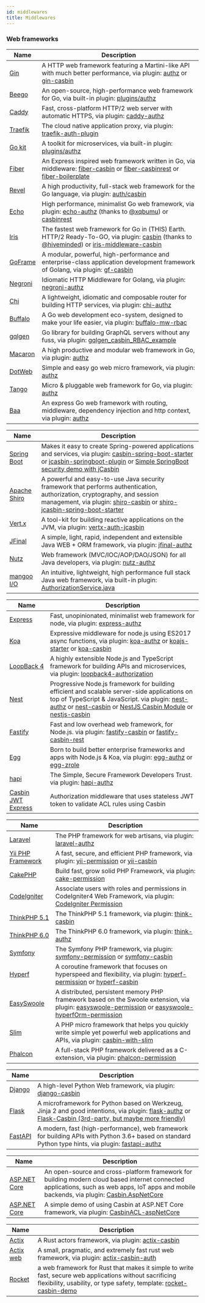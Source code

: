 ```yaml
---
id: middlewares
title: Middlewares
---
```


### Web frameworks

<!--DOCUSAURUS_CODE_TABS-->

<!--Go-->
Name | Description
----|----
[Gin](https://github.com/gin-gonic/gin) | A HTTP web framework featuring a Martini-like API with much better performance, via plugin: [authz](https://github.com/gin-contrib/authz) or [gin-casbin](https://github.com/maxwellhertz/gin-casbin)
[Beego](https://github.com/beego/beego) | An open-source, high-performance web framework for Go, via built-in plugin: [plugins/authz](https://github.com/astaxie/beego/blob/master/plugins/authz)
[Caddy](https://github.com/caddyserver/caddy) | Fast, cross-platform HTTP/2 web server with automatic HTTPS, via plugin: [caddy-authz](https://github.com/casbin/caddy-authz)
[Traefik](https://github.com/traefik/traefik) | The cloud native application proxy, via plugin: [traefik-auth-plugin](https://github.com/Knight-7/auth-plugin)
[Go kit](https://github.com/go-kit/kit) | A toolkit for microservices, via built-in plugin: [plugins/authz](https://github.com/go-kit/kit/tree/master/auth/casbin)
[Fiber](https://github.com/gofiber/fiber) | An Express inspired web framework written in Go, via middleware: [fiber-casbin](https://github.com/arsmn/fiber-casbin) or [fiber-casbinrest](https://github.com/prongbang/fiber-casbinrest) or [fiber-boilerplate](https://github.com/sujit-baniya/fiber-boilerplate)
[Revel](https://github.com/revel/revel) | A high productivity, full-stack web framework for the Go language, via plugin: [auth/casbin](https://github.com/revel/modules/tree/master/auth/casbin)
[Echo](https://github.com/labstack/echo) | High performance, minimalist Go web framework, via plugin: [echo-authz](https://github.com/labstack/echo-contrib/tree/master/casbin) (thanks to [@xqbumu](https://github.com/xqbumu)) or [casbinrest](https://github.com/prongbang/casbinrest)
[Iris](https://github.com/kataras/iris) | The fastest web framework for Go in (THIS) Earth. HTTP/2 Ready-To-GO, via plugin: [casbin](https://github.com/iris-contrib/middleware/tree/master/casbin) (thanks to [@hiveminded](https://github.com/hiveminded)) or [iris-middleware-casbin](https://github.com/kokobing/iris-middleware-casbin)
[GoFrame](https://github.com/gogf/gf) | A modular, powerful, high-performance and enterprise-class application development framework of Golang, via plugin: [gf-casbin](https://github.com/dobyte/gf-casbin)
[Negroni](https://github.com/urfave/negroni) | Idiomatic HTTP Middleware for Golang, via plugin: [negroni-authz](https://github.com/casbin/negroni-authz)
[Chi](https://github.com/pressly/chi) | A lightweight, idiomatic and composable router for building HTTP services, via plugin: [chi-authz](https://github.com/casbin/chi-authz)
[Buffalo](https://github.com/gobuffalo/buffalo) | A Go web development eco-system, designed to make your life easier, via plugin: [buffalo-mw-rbac](https://github.com/kgosse/buffalo-mw-rbac)
[gqlgen](https://gqlgen.com/) | Go library for building GraphQL servers without any fuss, via plugin: [gqlgen_casbin_RBAC_example](https://github.com/WenyXu/gqlgen_casbin_RBAC_example)
[Macaron](https://github.com/go-macaron/macaron) | A high productive and modular web framework in Go, via plugin: [authz](https://github.com/go-macaron/authz)
[DotWeb](https://github.com/devfeel/dotweb) | Simple and easy go web micro framework, via plugin: [authz](https://github.com/devfeel/middleware/tree/master/authz)
[Tango](https://github.com/lunny/tango) | Micro & pluggable web framework for Go, via plugin: [authz](https://gitea.com/tango/authz)
[Baa](https://github.com/go-baa/baa) | An express Go web framework with routing, middleware, dependency injection and http context, via plugin: [authz](https://github.com/baa-middleware/authz)

<!--Java-->
Name | Description
----|----
[Spring Boot](https://projects.spring.io/spring-boot/) | Makes it easy to create Spring-powered applications and services, via plugin: [casbin-spring-boot-starter](https://github.com/jcasbin/casbin-spring-boot-starter) or [jcasbin-springboot-plugin](https://github.com/jcasbin/jcasbin-springboot-plugin) or [Simple SpringBoot security demo with jCasbin](https://github.com/jveverka/spring-examples/tree/master/spring-jcasbin)
[Apache Shiro](https://shiro.apache.org/) | A powerful and easy-to-use Java security framework that performs authentication, authorization, cryptography, and session management, via plugin: [shiro-casbin](https://github.com/jcasbin/shiro-casbin) or [shiro-jcasbin-spring-boot-starter](https://github.com/mapleafgo/shiro-jcasbin-spring-boot-starter)
[Vert.x](https://vertx.io/) | A tool-kit for building reactive applications on the JVM, via plugin: [vertx-auth-jcasbin](https://github.com/vert-x3/vertx-auth/pull/215)
[JFinal](http://www.jfinal.com/) | A simple, light, rapid, independent and extensible Java WEB + ORM framework, via plugin: [jfinal-authz](https://github.com/jcasbin/jfinal-authz)
[Nutz](https://nutzam.com/) | Web framework (MVC/IOC/AOP/DAO/JSON) for all Java developers, via plugin: [nutz-authz](https://github.com/jcasbin/nutz-authz)
[mangoo I/O](https://github.com/svenkubiak/mangooio) | An intuitive, lightweight, high performance full stack Java web framework, via built-in plugin: [AuthorizationService.java](https://github.com/svenkubiak/mangooio/blob/e8c647a3f7c427bce27377025bec074f6d767f50/mangooio-core/src/main/java/io/mangoo/services/AuthorizationService.java)

<!--Node.js-->
Name | Description
----|----
[Express](https://github.com/expressjs/express) | Fast, unopinionated, minimalist web framework for node, via plugin: [express-authz](https://github.com/node-casbin/express-authz)
[Koa](https://github.com/koajs/koa) | Expressive middleware for node.js using ES2017 async functions, via plugin: [koa-authz](https://github.com/node-casbin/koa-authz) or [koajs-starter](https://github.com/djordjep/koajs-starter) or [koa-casbin](https://github.com/zcong1993/koa-casbin)
[LoopBack 4](https://github.com/koajs/koa) | A highly extensible Node.js and TypeScript framework for building APIs and microservices, via plugin: [loopback4-authorization](https://github.com/sourcefuse/loopback4-authorization)
[Nest](https://nestjs.com/) | Progressive Node.js framework for building efficient and scalable server-side applications on top of TypeScript & JavaScript. via plugin: [nest-authz](https://github.com/dreamdevil00/nest-authz) or [nest-casbin](https://github.com/pardjs/nest-casbin) or [NestJS Casbin Module](https://github.com/switchit-conseil/nestjs-casbin-module) or [nestjs-casbin](https://github.com/juicycleff/nestjs-casbin)
[Fastify](https://github.com/fastify/fastify) | Fast and low overhead web framework, for Node.js. via plugin: [fastify-casbin](https://github.com/nearform/fastify-casbin) or [fastify-casbin-rest](https://github.com/nearform/fastify-casbin-rest)
[Egg](https://github.com/eggjs/egg) | Born to build better enterprise frameworks and apps with Node.js & Koa, via plugin: [egg-authz](https://github.com/node-casbin/egg-authz) or [egg-zrole](https://github.com/klren0312/egg-zrole)
[hapi](https://hapi.dev/) | The Simple, Secure Framework Developers Trust. via plugin: [hapi-authz](https://github.com/node-casbin/hapi-authz)
[Casbin JWT Express](https://github.com/tiagostutz/casbin-jwt-express) | Authorization middleware that uses stateless JWT token to validate ACL rules using Casbin

<!--PHP-->
Name | Description
----|----
[Laravel](https://laravel.com/) | The PHP framework for web artisans, via plugin: [laravel-authz](https://github.com/php-casbin/laravel-authz)
[Yii PHP Framework](https://www.yiiframework.com/) | A fast, secure, and efficient PHP framework, via plugin: [yii-permission](https://github.com/php-casbin/yii-permission) or [yii-casbin](https://github.com/php-casbin/yii-casbin)
[CakePHP](https://cakephp.org/) | Build fast, grow solid PHP Framework, via plugin: [cake-permission](https://github.com/php-casbin/cake-permission)
[CodeIgniter](https://codeigniter.com/) | Associate users with roles and permissions in CodeIgniter4 Web Framework, via plugin: [CodeIgniter Permission](https://github.com/php-casbin/codeigniter-permission)
[ThinkPHP 5.1](http://www.thinkphp.cn/) | The ThinkPHP 5.1 framework, via plugin: [think-casbin](https://github.com/php-casbin/think-casbin)
[ThinkPHP 6.0](http://www.thinkphp.cn/) | The ThinkPHP 6.0 framework, via plugin: [think-authz](https://github.com/php-casbin/think-authz)
[Symfony](https://symfony.com/) | The Symfony PHP framework, via plugin: [symfony-permission](https://github.com/php-casbin/symfony-permission) or [symfony-casbin](https://github.com/videni/symfony-casbin)
[Hyperf](https://github.com/hyperf/hyperf) | A coroutine framework that focuses on hyperspeed and flexibility, via plugin: [hyperf-permission](https://github.com/php-casbin/hyperf-permission) or [hyperf-casbin](https://github.com/donjan-deng/hyperf-casbin)
[EasySwoole](https://www.easyswoole.com/) | A distributed, persistent memory PHP framework based on the Swoole extension, via plugin: [easyswoole-permission](https://github.com/php-casbin/easyswoole-permission) or [easyswoole-hyperfOrm-permission](https://github.com/ice-leng/easyswoole-hyperfOrm-permission)
[Slim](https://www.slimframework.com/) | A PHP micro framework that helps you quickly write simple yet powerful web applications and APIs, via plugin: [casbin-with-slim](https://github.com/php-casbin/casbin-with-slim)
[Phalcon](https://phalcon.io/) | A full-stack PHP framework delivered as a C-extension, via plugin: [phalcon-permission](https://github.com/php-casbin/phalcon-permission)

<!--Python-->
Name | Description
----|----
[Django](https://www.djangoproject.com/) | A high-level Python Web framework, via plugin: [django-casbin](https://github.com/pycasbin/django-casbin)
[Flask](http://flask.pocoo.org/) | A microframework for Python based on Werkzeug, Jinja 2 and good intentions, via plugin: [flask-authz](https://github.com/pycasbin/flask-authz) or [Flask-Casbin (3rd-party, but maybe more friendly)](https://github.com/daymien/Flask-Casbin)
[FastAPI](https://github.com/tiangolo/fastapi) | A modern, fast (high-performance), web framework for building APIs with Python 3.6+ based on standard Python type hints, via plugin: [fastapi-authz](https://github.com/pycasbin/fastapi-authz)

<!--.NET-->
Name | Description
----|----
[ASP.NET Core](https://docs.microsoft.com/en-us/aspnet/core) | An open-source and cross-platform framework for building modern cloud based internet connected applications, such as web apps, IoT apps and mobile backends, via plugin: [Casbin.AspNetCore](https://github.com/casbin-net/Casbin.AspNetCore)
[ASP.NET Core](https://docs.microsoft.com/en-us/aspnet/core) | A simple demo of using Casbin at ASP.NET Core framework, via plugin: [CasbinACL-aspNetCore](https://github.com/MustafaMustafayev/CasbinACL-aspNetCore)

<!--Rust-->
Name | Description
----|----
[Actix](https://github.com/actix/actix) | A Rust actors framework, via plugin: [actix-casbin](https://github.com/casbin-rs/actix-casbin)
[Actix web](https://github.com/actix/actix-web) | A small, pragmatic, and extremely fast rust web framework, via plugin: [actix-casbin-auth](https://github.com/casbin-rs/actix-casbin-auth)
[Rocket](https://github.com/SergioBenitez/Rocket) | a web framework for Rust that makes it simple to write fast, secure web applications without sacrificing flexibility, usability, or type safety, template: [rocket-casbin-demo](https://github.com/simoin/Rocket_Casbin_Demo)

<!--END_DOCUSAURUS_CODE_TABS-->
